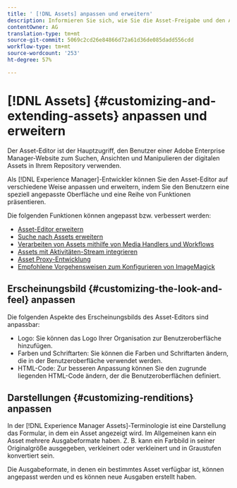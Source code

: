 ```yaml
---
title: ' [!DNL Assets] anpassen und erweitern'
description: Informieren Sie sich, wie Sie die Asset-Freigabe und den Asset-Editor anpassen und erweitern können, um Benutzern eine maßgeschneiderte Oberfläche und passende Funktionen zur Verfügung zu stellen.
contentOwner: AG
translation-type: tm+mt
source-git-commit: 5069c2cd26e84866d72a61d36de085dadd556cdd
workflow-type: tm+mt
source-wordcount: '253'
ht-degree: 57%

---
```



# [!DNL Assets] {#customizing-and-extending-assets} anpassen und erweitern

Der Asset-Editor ist der Hauptzugriff, den Benutzer einer Adobe Enterprise Manager-Website zum Suchen, Ansichten und Manipulieren der digitalen Assets in Ihrem Repository verwenden.

Als [!DNL Experience Manager]-Entwickler können Sie den Asset-Editor auf verschiedene Weise anpassen und erweitern, indem Sie den Benutzern eine speziell angepasste Oberfläche und eine Reihe von Funktionen präsentieren.

Die folgenden Funktionen können angepasst bzw. verbessert werden:

* [Asset-Editor erweitern](asseteditorx.md)
* [Suche nach Assets erweitern](searchx.md)
* [Verarbeiten von Assets mithilfe von Media Handlers und Workflows](media-handlers.md)
* [Assets mit Aktivitäten-Stream integrieren](extending-activity-stream.md)
* [Asset Proxy-Entwicklung](proxy.md)
* [Empfohlene Vorgehensweisen zum Konfigurieren von ImageMagick](best-practices-for-imagemagick.md)

## Erscheinungsbild {#customizing-the-look-and-feel} anpassen

Die folgenden Aspekte des Erscheinungsbilds des Asset-Editors sind anpassbar:

* Logo: Sie können das Logo Ihrer Organisation zur Benutzeroberfläche hinzufügen.
* Farben und Schriftarten: Sie können die Farben und Schriftarten ändern, die in der Benutzeroberfläche verwendet werden.
* HTML-Code: Zur besseren Anpassung können Sie den zugrunde liegenden HTML-Code ändern, der die Benutzeroberflächen definiert.

## Darstellungen {#customizing-renditions} anpassen

In der [!DNL Experience Manager Assets]-Terminologie ist eine Darstellung das Formular, in dem ein Asset angezeigt wird. Im Allgemeinen kann ein Asset mehrere Ausgabeformate haben. Z. B. kann ein Farbbild in seiner Originalgröße ausgegeben, verkleinert oder verkleinert und in Graustufen konvertiert sein.

Die Ausgabeformate, in denen ein bestimmtes Asset verfügbar ist, können angepasst werden und es können neue Ausgaben erstellt haben.
